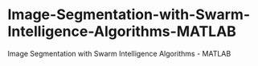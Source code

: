 # Image-Segmentation-with-Swarm-Intelligence-Algorithms-MATLAB
Image Segmentation with Swarm Intelligence Algorithms - MATLAB
